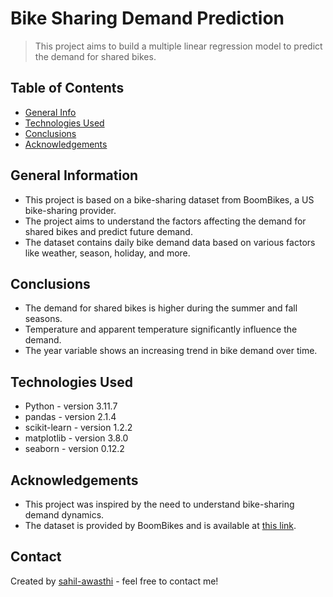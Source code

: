 # Bike Sharing Demand Prediction
> This project aims to build a multiple linear regression model to predict the demand for shared bikes.

## Table of Contents
* [General Info](#general-information)
* [Technologies Used](#technologies-used)
* [Conclusions](#conclusions)
* [Acknowledgements](#acknowledgements)

## General Information
- This project is based on a bike-sharing dataset from BoomBikes, a US bike-sharing provider.
- The project aims to understand the factors affecting the demand for shared bikes and predict future demand.
- The dataset contains daily bike demand data based on various factors like weather, season, holiday, and more.

## Conclusions
- The demand for shared bikes is higher during the summer and fall seasons.
- Temperature and apparent temperature significantly influence the demand.
- The year variable shows an increasing trend in bike demand over time.

## Technologies Used
- Python - version 3.11.7
- pandas - version 2.1.4
- scikit-learn - version 1.2.2
- matplotlib - version 3.8.0
- seaborn - version 0.12.2

## Acknowledgements
- This project was inspired by the need to understand bike-sharing demand dynamics.
- The dataset is provided by BoomBikes and is available at [this link](http://dx.doi.org/10.1007/s13748-013-0040-3).

## Contact
Created by [sahil-awasthi](https://github.com/sahil-awasthi) - feel free to contact me!
